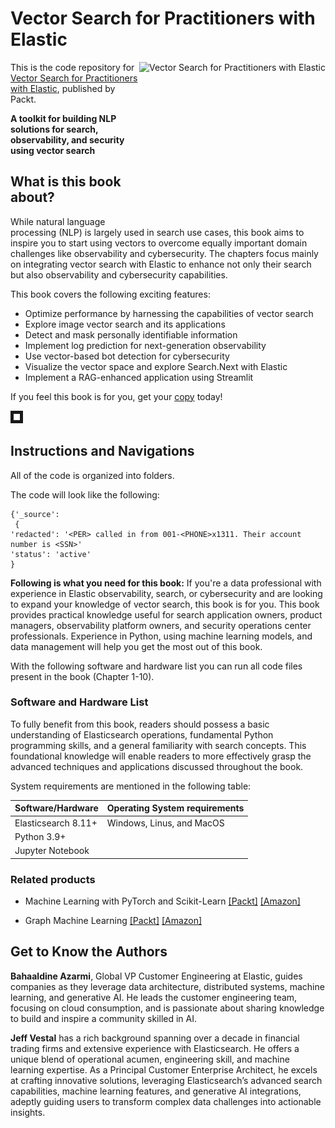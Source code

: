 # Vector Search for Practitioners with Elastic

<a href="https://www.packtpub.com/product/vector-search-for-practitioners-with-elastic/9781805121022?utm_source=github&utm_medium=repository&utm_id=9781805121022"><img src="https://content.packt.com/B20870/cover_image_small.jpg" alt="Vector Search for Practitioners with Elastic" height="256px" align="right"></a>

This is the code repository for [Vector Search for Practitioners with Elastic](https://www.packtpub.com/product/vector-search-for-practitioners-with-elastic/9781805121022?utm_source=github&utm_medium=repository&utm_id=9781805121022), published by Packt.

**A toolkit for building NLP solutions for search, observability, and security using vector search**

## What is this book about?
While natural language processing (NLP) is largely used in search use cases, this book aims to inspire you to start using vectors to overcome equally important domain challenges like observability and cybersecurity. The chapters focus mainly on integrating vector search with Elastic to enhance not only their search but also observability and cybersecurity capabilities.

This book covers the following exciting features: 
* Optimize performance by harnessing the capabilities of vector search
* Explore image vector search and its applications
* Detect and mask personally identifiable information
* Implement log prediction for next-generation observability
* Use vector-based bot detection for cybersecurity
* Visualize the vector space and explore Search.Next with Elastic
* Implement a RAG-enhanced application using Streamlit

If you feel this book is for you, get your [copy](https://www.amazon.com/dp/1805121022) today!

<a href="https://www.packtpub.com/?utm_source=github&utm_medium=banner&utm_campaign=GitHubBanner"><img src="https://raw.githubusercontent.com/PacktPublishing/GitHub/master/GitHub.png" 
alt="https://www.packtpub.com/" border="5" /></a>


## Instructions and Navigations
All of the code is organized into folders.

The code will look like the following:
```
{'_source':
 {
'redacted': '<PER> called in from 001-<PHONE>x1311. Their account
number is <SSN>'
'status': 'active'
}
```


**Following is what you need for this book:**
If you're a data professional with experience in Elastic observability, search, or cybersecurity and are looking to expand your knowledge of vector search, this book is for you. This book provides practical knowledge useful for search application owners, product managers, observability platform owners, and security operations center professionals. Experience in Python, using machine learning models, and data management will help you get the most out of this book.	

With the following software and hardware list you can run all code files present in the book (Chapter 1-10).


### Software and Hardware List

To fully benefit from this book, readers should possess a basic understanding of Elasticsearch
operations, fundamental Python programming skills, and a general familiarity with search concepts.
This foundational knowledge will enable readers to more effectively grasp the advanced techniques
and applications discussed throughout the book.

System requirements are mentioned in the following table:

| Software/Hardware                              | Operating System requirements      |
| ------------------------------------           | -----------------------------------|
| Elasticsearch 8.11+                            | Windows, Linus, and  MacOS         |
| Python 3.9+                                    |                                    |
| Jupyter Notebook                               |


### Related products <Other books you may enjoy>
* Machine Learning with PyTorch and Scikit-Learn [[Packt]](https://www.packtpub.com/product/Machine-Learning-with-PyTorch-and-Scikit-Learn/9781801819312) [[Amazon]](https://www.amazon.com/dp/1801819319)

* Graph Machine Learning [[Packt]](https://www.packtpub.com/product/Graph-Machine-Learning/9781800204492) [[Amazon]](https://www.amazon.com/dp/1800204493)

## Get to Know the Authors
**Bahaaldine Azarmi**, 
Global VP Customer Engineering at Elastic, guides companies as they leverage
data architecture, distributed systems, machine learning, and generative AI. He leads the customer
engineering team, focusing on cloud consumption, and is passionate about sharing knowledge to
build and inspire a community skilled in AI.

**Jeff Vestal**
has a rich background spanning over a decade in financial trading firms and extensive
experience with Elasticsearch. He offers a unique blend of operational acumen, engineering skill,
and machine learning expertise. As a Principal Customer Enterprise Architect, he excels at crafting
innovative solutions, leveraging Elasticsearch’s advanced search capabilities, machine learning
features, and generative AI integrations, adeptly guiding users to transform complex data challenges
into actionable insights.
